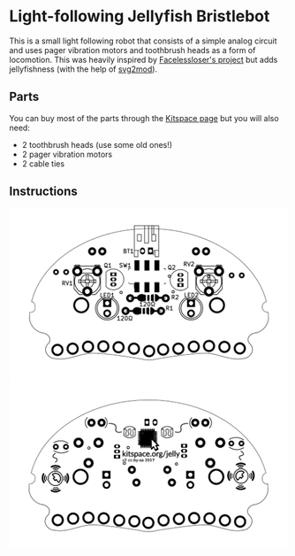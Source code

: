 # Light-following Jellyfish Bristlebot

This is a small light following robot that consists of a simple analog circuit and uses pager vibration motors and toothbrush heads as a form of locomotion. 
This was heavily inspired by [Facelessloser's project](https://facelesstech.wordpress.com/2016/08/15/light-following-bristle-bot/) but adds jellyfishness (with the help of [svg2mod](https://github.com/mtl/svg2mod)).

## Parts
You can buy most of the parts through the [Kitspace page](https://kitspace.org/jelly) but you will also need:

- 2 toothbrush heads (use some old ones!)
- 2 pager vibration motors
- 2 cable ties

## Instructions

![top part placement image](instructions/part_placement_top.png)
![bottom part placement image](instructions/part_placement_bottom.png)
